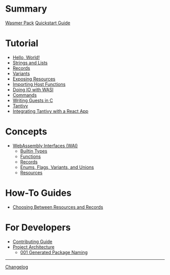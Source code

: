 # Summary

[Wasmer Pack](README.md)
[Quickstart Guide](./quickstart.md)

# Tutorial

- [Hello, World!](tutorial/01-hello-world.md)
- [Strings and Lists](tutorial/02-strings-and-lists.md)
- [Records](tutorial/03-records.md)
- [Variants]()
- [Exposing Resources](tutorial/05-resources.md)
- [Importing Host Functions]()
- [Doing IO with WASI]()
- [Commands]()
- [Writing Guests in C]()
- [Tantivy]()
- [Integrating Tantivy with a React App]()

# Concepts

- [WebAssembly Interfaces (WAI)](./concepts/wai/README.md)
  - [Builtin Types](./concepts/wai/types.md)
  - [Functions](./concepts/wai/functions.md)
  - [Records](./concepts/wai/records.md)
  - [Enums, Flags, Variants, and Unions](./concepts/wai/variants.md)
  - [Resources](./concepts/wai/resources.md)

# How-To Guides

- [Choosing Between Resources and Records](./how-to/resources-vs-records.md)

# For Developers

- [Contributing Guide](contributing.md)
- [Project Architecture](architecture/README.md)
  - [001 Generated Package Naming](architecture/001-generated-package-naming.md)

---

[Changelog](changelog.md)
